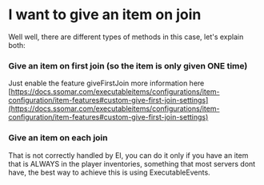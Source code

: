 # I want to give an item on join

Well well, there are different types of methods in this case, let's explain both:

### Give an item on first join (so the item is only given ONE time)

Just enable the feature giveFirstJoin more information here [https://docs.ssomar.com/executableitems/configurations/item-configuration/item-features#custom-give-first-join-settings](https://docs.ssomar.com/executableitems/configurations/item-configuration/item-features#custom-give-first-join-settings)

### Give an item on each join

That is not correctly handled by EI, you can do it only if you have an item that is ALWAYS in the player inventories, something that most servers dont have, the best way to achieve this is using ExecutableEvents.
